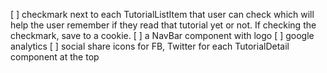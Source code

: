 [ ] checkmark next to each TutorialListItem that user can check which will help the user remember if they read that tutorial yet or not. If checking the checkmark, save to a cookie.
[ ] a NavBar component with logo
[ ] google analytics
[ ] social share icons for FB, Twitter for each TutorialDetail component at the top
